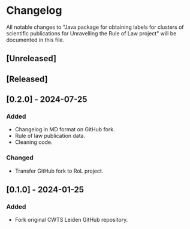 # Changelog
All notable changes to "Java package for obtaining labels for clusters of scientific publications for Unravelling the Rule of Law project" will be documented in this file.

## [Unreleased]

## [Released]

## [0.2.0] - 2024-07-25
### Added
- Changelog in MD format on GitHub fork.
- Rule of law publication data.
- Cleaning code.
### Changed
- Transfer GitHub fork to RoL project.

## [0.1.0] - 2024-01-25
### Added
- Fork original CWTS Leiden GitHub repository.
